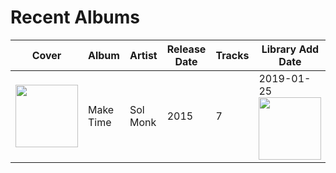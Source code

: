 # Recent Albums

Cover|Album|Artist|Release Date|Tracks|Library Add Date
-----|-----|------|------------|------|----------------
<a href="https://open.spotify.com/album/5rEeRWqFBA4Cc8rpvLCno6" target="_blank"><img width="100" src="https://i.scdn.co/image/3768eb4a008c18600bcf8af2c2eed84124b55ab2"></a> | Make Time | Sol Monk | 2015 | 7 | 2019-01-25<a href="https://open.spotify.com/album/7HoV3rUHCRRiMswjAmhS29" target="_blank"><img width="100" src="https://i.scdn.co/image/a678ee8cf178ae9f6a80589c9aa64a4bf0960b03"></a> | Beats, Not Words | Sol Monk | 2014 | 13 | 2019-01-25<a href="https://open.spotify.com/album/33YBL2v5dzcgEeebJ2E5Xn" target="_blank"><img width="100" src="https://i.scdn.co/image/ef2c9ef89585fb686a2a0a86a1b88d421a369d48"></a> | Material Culture 9.19.15 | Jeremy Krinsley,Greg Heffernan | 2017-02-03 | 5 | 2019-01-24<a href="https://open.spotify.com/album/49MNmJhZQewjt06rpwp6QR" target="_blank"><img width="100" src="https://i.scdn.co/image/fea588a046b0f48120af06217d95eb0fa08ce8bf"></a> | Mezzanine | Massive Attack | 1998-01-01 | 11 | 2019-01-24<a href="https://open.spotify.com/album/51qMfFrWslTbRpBTYVFiD5" target="_blank"><img width="100" src="https://i.scdn.co/image/93348d31ff948fe1d614c416c037756eae092753"></a> | Brokespeak | Strobes | 2016-11-04 | 7 | 2019-01-18<a href="https://open.spotify.com/album/5IoORpSLb3o30qGDIdLIst" target="_blank"><img width="100" src="https://i.scdn.co/image/6f01e7ba06cd5673e44f075abb1540e8c91e0ad7"></a> | Late Night Tales: The Cinematic Orchestra | The Cinematic Orchestra | 2010-04-05 | 18 | 2019-01-16<a href="https://open.spotify.com/album/1vcWwbIr1mePnssmxYvmGH" target="_blank"><img width="100" src="https://i.scdn.co/image/cb77df60b2e0047d8c260494bcfe0dd263862a68"></a> | On Dark Horses | Emma Ruth Rundle | 2018-09-14 | 8 | 2019-01-13<a href="https://open.spotify.com/album/6vkelyqZYJqCehj9g4oqAP" target="_blank"><img width="100" src="https://i.scdn.co/image/d5291ee6e37ba4e9b789b3b1b93209d52dd8436e"></a> | Aleph | Gesaffelstein | 2013-10-28 | 14 | 2019-01-13<a href="https://open.spotify.com/album/3ZjUnHZEqBSoj82rwdxYO8" target="_blank"><img width="100" src="https://i.scdn.co/image/91272fdd924557196c0b146dc18112659d501f08"></a> | Beginnings | Maribou State | 2015-02-09 | 15 | 2019-01-04<a href="https://open.spotify.com/album/4nNZ5UJCzhlfJbip0SDLI1" target="_blank"><img width="100" src="https://i.scdn.co/image/00deff0177817747a4eab66e68fe8c53c87c5d3b"></a> | Portraits | Maribou State | 2015-06-01 | 10 | 2019-01-04<a href="https://open.spotify.com/album/5U8ApCp9atnu8XWosMYZ8s" target="_blank"><img width="100" src="https://i.scdn.co/image/8e426fe302333c1151fcb7c2909539a996212446"></a> | Portraits Remixed | Maribou State | 2015-10-16 | 10 | 2019-01-04<a href="https://open.spotify.com/album/1KWarFkQHyQOG6dnOeGrwQ" target="_blank"><img width="100" src="https://i.scdn.co/image/0002c7ed2b8d74a05323f9e32d074d8f032fc97f"></a> | Black Focus | Yussef Kamaal | 2016-11-04 | 10 | 2018-12-29<a href="https://open.spotify.com/album/2nKONYePj1fPJ0rKETKMIk" target="_blank"><img width="100" src="https://i.scdn.co/image/9a8e8ecbd781f66eee857839a62f18a050fd719a"></a> | We out Here | Various Artists | 2018-02-09 | 9 | 2018-12-29<a href="https://open.spotify.com/album/489jTX3BYtzDBjLgXpSRpk" target="_blank"><img width="100" src="https://i.scdn.co/image/5039c6523f771e6843d84558ea0693c477287eb3"></a> | Swagism | Ghost-Note | 2018-04-20 | 18 | 2018-12-29<a href="https://open.spotify.com/album/70FGsJuLXPQHYdKmEZZFq9" target="_blank"><img width="100" src="https://i.scdn.co/image/82bf41b56b1499ac3d1ae06d99fe57256ed84256"></a> | Kingdoms In Colour | Maribou State | 2018-09-07 | 13 | 2018-12-29<a href="https://open.spotify.com/album/1u2MIONeSkVJDGC2Ft3efs" target="_blank"><img width="100" src="https://i.scdn.co/image/0ede165293f21a7c6872de3d28a062e33ad96345"></a> | The Cinematic Orchestra presents In Motion #1 | The Cinematic Orchestra | 2012-03-20 | 7 | 2018-12-27<a href="https://open.spotify.com/album/4D93l1KdC5aCEgxWCCEi36" target="_blank"><img width="100" src="https://i.scdn.co/image/2e6d175fa797c077e5ff4270ad6a1365c7787d63"></a> | Obsessed | Peter Fanone | 2018-12-10 | 8 | 2018-12-18<a href="https://open.spotify.com/album/3psEGn3VyH7ydZ4cW5Gcb7" target="_blank"><img width="100" src="https://i.scdn.co/image/5e57e3aebff08d258841e92f93c86835025bcc4c"></a> | Play "A Love Supreme" | The Mattson 2 | 2018-08-17 | 5 | 2018-12-17<a href="https://open.spotify.com/album/4pRjL4jSxQtBEIYSHEVDQ2" target="_blank"><img width="100" src="https://i.scdn.co/image/98b9d9e1653b244840b69902ac78508d01f86cf8"></a> | My World Your World | Bliss | 2011-04-16 | 13 | 2018-12-16<a href="https://open.spotify.com/album/5VVuvHfpofdhT6ExslEk2B" target="_blank"><img width="100" src="https://i.scdn.co/image/7fcdf86059a7b6281b237c7e53c89884dd4d5115"></a> | Head of NASA and the 2 Amish Boys | Infected Mushroom | 2018-12-12 | 7 | 2018-12-16